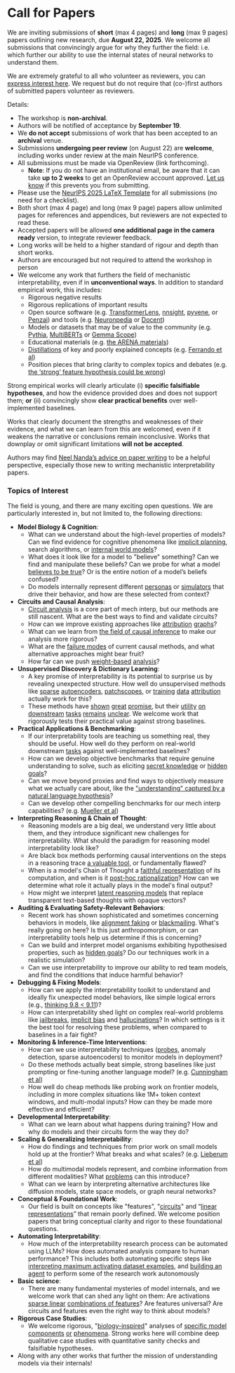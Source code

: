 # Call for Papers
We are inviting submissions of **short** (max 4 pages) and **long** (max 9 pages) papers outlining new research, due **August 22, 2025**. We welcome all submissions that convincingly argue for why they further the field: i.e. which further our ability to use the internal states of neural networks to understand them. 

We are extremely grateful to all who volunteer as reviewers, you can [express interest here](https://www.google.com/url?q=https://docs.google.com/forms/d/e/1FAIpQLSdiw1SJllzoTz_nqzDTzTOGb9DV3W_truQyh-WvYj_QGIi7Mg/viewform?usp%3Ddialog&sa=D&source=editors&ust=1752610042797559&usg=AOvVaw0LLlhZS6UPbBlTg2qhLS7z). We request but do not require that (co-)first authors of submitted papers volunteer as reviewers. 

Details: 
* The workshop is **non-archival**.
* Authors will be notified of acceptance by **September 19**.
* We **do not accept** submissions of work that has been accepted to an **archival** venue.
* Submissions **undergoing peer review** (on August 22) are **welcome**, including works under review at the main NeurIPS conference.
* All submissions must be made via OpenReview (link forthcoming).
  * **Note**: If you do not have an institutional email, be aware that it can take **up to 2 weeks** to get an OpenReview account approved. [Let us know](mailto:neurips2025@mechinterpworkshop.com) if this prevents you from submitting.
* Please use the [NeurIPS 2025 LaTeX Template](https://www.google.com/url?q=https://media.neurips.cc/Conferences/NeurIPS2025/Styles.zip&sa=D&source=editors&ust=1752610042800165&usg=AOvVaw2efV1SoDXSFfRUBRHsIEDb) for all submissions (no need for a checklist).
* Both short (max 4 page) and long (max 9 page) papers allow unlimited pages for references and appendices, but reviewers are not expected to read these.
* Accepted papers will be allowed **one additional page in the camera ready** version, to integrate reviewer feedback.
* Long works will be held to a higher standard of rigour and depth than short works.
* Authors are encouraged but not required to attend the workshop in person
* We welcome any work that furthers the field of mechanistic interpretability, even if in **unconventional ways**. In addition to standard empirical work, this includes:
  * Rigorous negative results
  * Rigorous replications of important results
  * Open source software (e.g. [TransformerLens](https://www.google.com/url?q=https://github.com/neelnanda-io/TransformerLens&sa=D&source=editors&ust=1752610042802399&usg=AOvVaw33pCtv5NgdHylmtozVMBfC), [nnsight](https://www.google.com/url?q=https://github.com/ndif-team/nnsight&sa=D&source=editors&ust=1752610042802552&usg=AOvVaw1m9jHgGjSyFTkgIoZko4Cf), [pyvene](https://www.google.com/url?q=https://github.com/stanfordnlp/pyvene/tree/main/pyvene/models/mlp&sa=D&source=editors&ust=1752610042802672&usg=AOvVaw2ef6jXHR4gLWHbtD4RmPHR), or [Penzai](https://www.google.com/url?q=https://github.com/google-deepmind/penzai&sa=D&source=editors&ust=1752610042802879&usg=AOvVaw1OLjLfiKQggW3GNpZbtPKl)) and tools (e.g. [Neuronpedia](https://www.google.com/url?q=http://neuronpedia.org&sa=D&source=editors&ust=1752610042803099&usg=AOvVaw2jM0fvqKMNccYGQ2caiKJ2) or [Docent](https://www.google.com/url?q=https://transluce.org/introducing-docent&sa=D&source=editors&ust=1752610042803300&usg=AOvVaw0SeOrWgyRwnMEK21F5UOsL))
  * Models or datasets that may be of value to the community (e.g. [Pythia](https://www.google.com/url?q=https://arxiv.org/abs/2304.01373&sa=D&source=editors&ust=1752610042803664&usg=AOvVaw37OGipX0XO9kPTxBb1Nppo), [MultiBERTs](https://www.google.com/url?q=https://arxiv.org/abs/2106.16163&sa=D&source=editors&ust=1752610042803796&usg=AOvVaw1uwnlWC58oNbRaaxTTnigX) or [Gemma Scope](https://www.google.com/url?q=https://arxiv.org/abs/2408.05147&sa=D&source=editors&ust=1752610042803930&usg=AOvVaw2HC_KMj04M4sI6EtDtVSxE))
  * Educational materials (e.g. [the ARENA materials](https://www.google.com/url?q=https://arena3-chapter1-transformer-interp.streamlit.app/&sa=D&source=editors&ust=1752610042804252&usg=AOvVaw2HirWVsYkxxWIjX7FlUMlu))
  * [Distillations](https://www.google.com/url?q=https://distill.pub/2017/research-debt/&sa=D&source=editors&ust=1752610042804429&usg=AOvVaw1Ol-RK3jUBDjKOyWIIoJXL) of key and poorly explained concepts (e.g. [Ferrando et al](https://www.google.com/url?q=https://arxiv.org/abs/2405.00208&sa=D&source=editors&ust=1752610042804691&usg=AOvVaw32SElxW3vA1SSPFI9WehqX))
  * Position pieces that bring clarity to complex topics and debates (e.g. [the ‘strong’ feature hypothesis could be wrong](https://www.google.com/url?q=https://www.alignmentforum.org/posts/tojtPCCRpKLSHBdpn/the-strong-feature-hypothesis-could-be-wrong&sa=D&source=editors&ust=1752610042805406&usg=AOvVaw2DDJSlaAabs_2P71YEUQbd))

Strong empirical works will clearly articulate (i) **specific falsifiable hypotheses**, and how the evidence provided does and does not support them; **or** (ii) convincingly show **clear practical benefits** over well-implemented baselines. 

Works that clearly document the strengths and weaknesses of their evidence, and what we can learn from this are welcomed, even if it weakens the narrative or conclusions remain inconclusive. Works that downplay or omit significant limitations **will not be accepted**. 

Authors may find [Neel Nanda’s advice on paper writing](https://www.google.com/url?q=https://www.alignmentforum.org/posts/eJGptPbbFPZGLpjsp/highly-opinionated-advice-on-how-to-write-ml-papers&sa=D&source=editors&ust=1752610042808098&usg=AOvVaw36gDe146mu4shMNoE3gvRY) to be a helpful perspective, especially those new to writing mechanistic interpretability papers. 
### Topics of Interest
The field is young, and there are many exciting open questions. We are particularly interested in, but not limited to, the following directions: 
* **Model Biology & Cognition**:
  * What can we understand about the high-level properties of models? Can we find evidence for cognitive phenomena like [implicit planning](https://www.google.com/url?q=https://transformer-circuits.pub/2025/attribution-graphs/biology.html%23dives-poems&sa=D&source=editors&ust=1752610042809348&usg=AOvVaw1NmwqGPkomkREZPatTlhc2), search algorithms, or [internal world models](https://www.google.com/url?q=https://arxiv.org/abs/2210.13382&sa=D&source=editors&ust=1752610042809624&usg=AOvVaw1IipWxkXr5uCFoLBgEUlH2)?
  * What does it look like for a model to "believe" something? Can we find and manipulate these beliefs? Can we probe for what a model [believes to be true](https://www.google.com/url?q=https://arxiv.org/abs/2310.06824&sa=D&source=editors&ust=1752610042810176&usg=AOvVaw1iDv69U_LHjlA3Q0vvoQH3)? Or is the entire notion of a model’s beliefs confused?
  * Do models internally represent different [personas](https://www.google.com/url?q=https://arxiv.org/abs/2406.12094&sa=D&source=editors&ust=1752610042810551&usg=AOvVaw1UNcraSNFYzwmZZTD60mOW) or [simulators](https://www.google.com/url?q=https://www.nature.com/articles/s41586-023-06647-8&sa=D&source=editors&ust=1752610042810697&usg=AOvVaw20BIo5-EdqRgMwBdJ1365R) that drive their behavior, and how are these selected from context?
* **Circuits and Causal Analysis**:
  * [Circuit analysis](https://www.google.com/url?q=https://distill.pub/2020/circuits/zoom-in/&sa=D&source=editors&ust=1752610042811326&usg=AOvVaw17rSwaAkBuTw4Sh183bqus) is a core part of mech interp, but our methods are still nascent. What are the best ways to find and validate circuits?
  * How can we improve existing approaches like [attribution](https://www.google.com/url?q=https://arxiv.org/abs/2406.11944&sa=D&source=editors&ust=1752610042811860&usg=AOvVaw0R576Jd8L1iffRDMQktB8h) [graphs](https://www.google.com/url?q=https://transformer-circuits.pub/2025/attribution-graphs/methods.html&sa=D&source=editors&ust=1752610042812017&usg=AOvVaw32WhU2yniMarSkmk0-iQ9a)?
  * What can we learn from [the field of causal inference](https://www.google.com/url?q=https://arxiv.org/abs/2407.04690&sa=D&source=editors&ust=1752610042812263&usg=AOvVaw0D4hQxnN3AZDKiAPei-RWk) to make our analysis more rigorous?
  * What are the [failure modes](https://www.google.com/url?q=https://arxiv.org/abs/2307.15771&sa=D&source=editors&ust=1752610042812524&usg=AOvVaw2FRIj0SDNbbM59tffYsX2A) of current causal methods, and what alternative approaches might bear fruit?
  * How far can we push [weight-based](https://www.google.com/url?q=https://arxiv.org/abs/2301.05217&sa=D&source=editors&ust=1752610042812925&usg=AOvVaw0mFJ5O_tCdYOUDrnDb1jHD) [analysis](https://www.google.com/url?q=https://arxiv.org/abs/2410.08417&sa=D&source=editors&ust=1752610042813024&usg=AOvVaw1G5KW8pz8-NtZT-kQ_XV1R)?
* **Unsupervised Discovery & Dictionary Learning**:
  * A key promise of interpretability is its potential to surprise us by revealing unexpected structure. How well do unsupervised methods like [sparse](https://www.google.com/url?q=https://arxiv.org/abs/2103.15949&sa=D&source=editors&ust=1752610042813574&usg=AOvVaw3IdetwbrNEHQ-bXaDb8VtZ) [autoencoders](https://www.google.com/url?q=https://transformer-circuits.pub/2023/monosemantic-features&sa=D&source=editors&ust=1752610042813791&usg=AOvVaw2PhrbXk9na3_-bCjVv_vCn), [patch](https://www.google.com/url?q=https://arxiv.org/abs/2401.06102&sa=D&source=editors&ust=1752610042813953&usg=AOvVaw061gWW5RIbHGBIOgC_rrUz)[scopes](https://www.google.com/url?q=https://arxiv.org/abs/2403.10949v2&sa=D&source=editors&ust=1752610042814037&usg=AOvVaw0iqAkgMg0bgnpQWUK-WXUn), or [training](https://www.google.com/url?q=https://proceedings.mlr.press/v70/koh17a?ref%3Dhttps://githubhelp.com&sa=D&source=editors&ust=1752610042814172&usg=AOvVaw3Kap432skIa-74u3rbIJf6) [data](https://www.google.com/url?q=https://arxiv.org/abs/2308.03296&sa=D&source=editors&ust=1752610042814265&usg=AOvVaw2BuanB9vBywpHIcX-uU8rN) [attribution](https://www.google.com/url?q=https://arxiv.org/abs/2205.11482&sa=D&source=editors&ust=1752610042814367&usg=AOvVaw2xQpphyrDAl-ccKr_HzEFm) actually work for this?
  * These methods have [shown](https://www.google.com/url?q=https://transformer-circuits.pub/2024/scaling-monosemanticity/index.html&sa=D&source=editors&ust=1752610042814648&usg=AOvVaw1UwRR208_78e1OKCVFykJH) [great](https://www.google.com/url?q=https://transformer-circuits.pub/2025/attribution-graphs/biology.html&sa=D&source=editors&ust=1752610042814830&usg=AOvVaw2dH9YzHaRY1VpTdl1Pj61a) [promise](https://www.google.com/url?q=https://arxiv.org/abs/2503.10965&sa=D&source=editors&ust=1752610042814974&usg=AOvVaw2dayy7O8Fr_sF7gEphTp9F), but their [utility](https://www.google.com/url?q=https://arxiv.org/abs/2502.16681&sa=D&source=editors&ust=1752610042815123&usg=AOvVaw1XlNPGdhqFZCq5e_vNA2U8) [on](https://www.google.com/url?q=https://www.tilderesearch.com/blog/sieve&sa=D&source=editors&ust=1752610042815223&usg=AOvVaw2eI1wbjjdZBa8gX2sAip1I) [downstream](https://www.google.com/url?q=https://arxiv.org/abs/2501.17148&sa=D&source=editors&ust=1752610042815321&usg=AOvVaw2qHJB0zfUnmzhpRyMggOcr) [tasks](https://www.google.com/url?q=https://transformer-circuits.pub/2024/features-as-classifiers/index.html&sa=D&source=editors&ust=1752610042815440&usg=AOvVaw2IRI5zCZoPT7btxRUt8Bcn) [remains](https://www.google.com/url?q=https://arxiv.org/abs/2502.04382&sa=D&source=editors&ust=1752610042815530&usg=AOvVaw0No5DVBV9mAV8wBI4cT9jy) [unclear](https://www.google.com/url?q=https://www.alignmentforum.org/posts/4uXCAJNuPKtKBsi28/negative-results-for-saes-on-downstream-tasks&sa=D&source=editors&ust=1752610042815687&usg=AOvVaw2jnjkYmzVBQhj8-Tzzb7G5). We welcome work that rigorously tests their practical value against strong baselines.
* **Practical Applications & Benchmarking**:
  * If our interpretability tools are teaching us something real, they should be useful. How well do they perform on real-world downstream [tasks](https://www.google.com/url?q=https://www.lesswrong.com/posts/wGRnzCFcowRCrpX4Y/downstream-applications-as-validation-of-interpretability&sa=D&source=editors&ust=1752610042816461&usg=AOvVaw1ioqhBEtmGq3jqeHOYn88K) against well-implemented baselines?
  * How can we develop objective benchmarks that require genuine understanding to solve, such as eliciting [secret knowledge](https://www.google.com/url?q=https://arxiv.org/abs/2505.14352&sa=D&source=editors&ust=1752610042817026&usg=AOvVaw0ixKFq8lV_xui_bwZWsUdM) or [hidden goals](https://www.google.com/url?q=https://arxiv.org/abs/2503.10965&sa=D&source=editors&ust=1752610042817164&usg=AOvVaw1F-HezMoBAUKy_KksjYAIr)?
  * Can we move beyond proxies and find ways to objectively measure what we actually care about, like the ["understanding" captured by a natural language hypothesis](https://www.google.com/url?q=https://arxiv.org/abs/2502.04382&sa=D&source=editors&ust=1752610042817577&usg=AOvVaw0fMHaocXTWTtCc80Ojd3cW)?
  * Can we develop other compelling benchmarks for our mech interp capabilities? (e.g. [Mueller et al](https://www.google.com/url?q=https://arxiv.org/abs/2504.13151&sa=D&source=editors&ust=1752610042817947&usg=AOvVaw2qRW-gy1JBEygfQ3po5d5I))
* **Interpreting Reasoning & Chain of Thought**:
  * Reasoning models are a big deal, we understand very little about them, and they introduce significant new challenges for interpretability. What should the paradigm for reasoning model interpretability look like?
  * Are black box methods performing causal interventions on the steps in a reasoning trace [a valuable tool](https://www.google.com/url?q=https://arxiv.org/abs/2506.19143&sa=D&source=editors&ust=1752610042819142&usg=AOvVaw2p4bCwzmpVlw4t1ds4B87p), or fundamentally flawed?
  * When is a model's Chain of Thought a [faithful representation](https://www.google.com/url?q=https://arxiv.org/abs/2305.04388&sa=D&source=editors&ust=1752610042819533&usg=AOvVaw1ytBRrqjXQmF0sCCFDOTC3) of its computation, and when is it [post-hoc rationalization](https://www.google.com/url?q=https://arxiv.org/abs/2503.08679&sa=D&source=editors&ust=1752610042819851&usg=AOvVaw3hUihHfyvOpguRQDdUc31Q)? How can we determine what role it actually plays in the model's final output?
  * How might we interpret [latent reasoning models](https://www.google.com/url?q=https://arxiv.org/abs/2412.06769&sa=D&source=editors&ust=1752610042820380&usg=AOvVaw19ewZ-wFh3DlKJDI7I-sHm) that replace transparent text-based thoughts with opaque vectors?
* **Auditing & Evaluating Safety-Relevant Behaviors**:
  * Recent work has shown sophisticated and sometimes concerning behaviors in models, like [alignment faking](https://www.google.com/url?q=https://arxiv.org/abs/2412.14093&sa=D&source=editors&ust=1752610042821253&usg=AOvVaw3fswtyKfcKzkIcns7PYynh) or [blackmailing](https://www.google.com/url?q=https://www.anthropic.com/research/agentic-misalignment&sa=D&source=editors&ust=1752610042821423&usg=AOvVaw3iqpas3jCOEkEit2GZ4FVM). What's really going on here? Is this just anthropomorphism, or can interpretability tools help us determine if this is concerning?
  * Can we build and interpret model organisms exhibiting hypothesised properties, such as [hidden goals](https://www.google.com/url?q=https://arxiv.org/abs/2503.10965&sa=D&source=editors&ust=1752610042822185&usg=AOvVaw3cpDFwYesEAGhocYl9kcLW)? Do our techniques work in a realistic simulation?
  * Can we use interpretability to improve our ability to red team models, and find the conditions that induce harmful behavior?
* **Debugging & Fixing Models**:
  * How can we apply the interpretability toolkit to understand and ideally fix unexpected model behaviors, like simple logical errors (e.g., [thinking 9.8 < 9.11](https://www.google.com/url?q=https://transluce.org/observability-interface&sa=D&source=editors&ust=1752610042823282&usg=AOvVaw3gZ1-EgKR1QkGxIZN65jCO))?
  * How can interpretability shed light on complex real-world problems like [jailbreaks](https://www.google.com/url?q=https://transformer-circuits.pub/2025/attribution-graphs/biology.html%23dives-jailbreak&sa=D&source=editors&ust=1752610042823771&usg=AOvVaw051lUiMa97xmElFzKUXgm4), [implicit bias](https://www.google.com/url?q=https://arxiv.org/abs/2506.10922&sa=D&source=editors&ust=1752610042823938&usg=AOvVaw2eI1bB59tKjSD7Q9m_UaPo) and [hallucinations](https://www.google.com/url?q=https://arxiv.org/abs/2411.14257&sa=D&source=editors&ust=1752610042824081&usg=AOvVaw1cR7fyBPbUbpGytjaxm_VS)? In which settings is it the best tool for resolving these problems, when compared to baselines in a fair fight?
* **Monitoring & Inference-Time Interventions**:
  * How can we use interpretability techniques ([probes](https://www.google.com/url?q=https://arxiv.org/abs/2102.12452&sa=D&source=editors&ust=1752610042824860&usg=AOvVaw2Y1xX6a8jZCZ7dfWJwhUj0), anomaly detection, sparse autoencoders) to monitor models in deployment?
  * Do these methods actually beat simple, strong baselines like just prompting or fine-tuning another language model? (e.g. [Cunningham et al](https://www.google.com/url?q=https://alignment.anthropic.com/2025/cheap-monitors/&sa=D&source=editors&ust=1752610042825649&usg=AOvVaw0A-n5Tg9LLDm5fK6qYuJxh))
  * How well do cheap methods like probing work on frontier models, including in more complex situations like 1M+ token context windows, and multi-modal inputs? How can they be made more effective and efficient?
* **Developmental Interpretability**:
  * What can we learn about what happens during training? How and why do models and their circuits form the way they do?
* **Scaling & Generalizing Interpretability**:
  * How do findings and techniques from prior work on small models hold up at the frontier? What breaks and what scales? (e.g. [Lieberum et al](https://www.google.com/url?q=https://arxiv.org/abs/2307.09458&sa=D&source=editors&ust=1752610042827253&usg=AOvVaw2qx5msMbGUkshz1My6_pXo))
  * How do multimodal models represent, and combine information from different modalities? What [problems](https://www.google.com/url?q=https://openreview.net/pdf?id%3DVUhRdZp8ke&sa=D&source=editors&ust=1752610042827654&usg=AOvVaw0xGVFqQPyx8GhQt4S6ZjSG) can this introduce?
  * What can we learn by interpreting alternative architectures like diffusion models, state space models, or graph neural networks?
* **Conceptual & Foundational Work**:
  * Our field is built on concepts like "features", "[circuits](https://www.google.com/url?q=https://distill.pub/2020/circuits/zoom-in/&sa=D&source=editors&ust=1752610042828681&usg=AOvVaw1GBWhZNPVG_dBZ68QVd8k_)" and “[linear representations](https://www.google.com/url?q=https://transformer-circuits.pub/2024/july-update/index.html%23linear-representations&sa=D&source=editors&ust=1752610042828999&usg=AOvVaw34gNumXWkvf9-5IrzGQd_S)” that remain poorly defined. We welcome position papers that bring conceptual clarity and rigor to these foundational questions.
* **Automating Interpretability**:
  * How much of the interpretability research process can be automated using LLMs? How does automated analysis compare to human performance? This includes both automating specific steps like [interpreting maximum activating dataset examples](https://www.google.com/url?q=https://openaipublic.blob.core.windows.net/neuron-explainer/paper/index.html&sa=D&source=editors&ust=1752610042830121&usg=AOvVaw0ewXWYZoqoVLbdPBb412Zs), and [building an agent](https://www.google.com/url?q=https://arxiv.org/abs/2404.14394&sa=D&source=editors&ust=1752610042830352&usg=AOvVaw32cZcFVjRRLzkm3n5DNcw1) to perform some of the research work autonomously
* **Basic science**:
  * There are many fundamental mysteries of model internals, and we welcome work that can shed any light on them: Are activations [sparse linear](https://www.google.com/url?q=https://arxiv.org/abs/1601.03764&sa=D&source=editors&ust=1752610042831031&usg=AOvVaw3dbtdVXqSs7rHbXbWXLyAI) [combinations of features](https://www.google.com/url?q=https://transformer-circuits.pub/2022/toy_model/index.html&sa=D&source=editors&ust=1752610042831205&usg=AOvVaw1VKcpydzSDNJ7WjllkBdmC)? Are features universal? Are circuits and features even the right way to think about models?
* **Rigorous Case Studies**:
  * We welcome rigorous, "[biology-inspired](https://www.google.com/url?q=https://distill.pub/2020/circuits/curve-circuits/&sa=D&source=editors&ust=1752610042831813&usg=AOvVaw2TxLMq__6OdJVWWNgWjl21)" analyses of [specific model](https://www.google.com/url?q=https://arxiv.org/abs/2310.04625&sa=D&source=editors&ust=1752610042831976&usg=AOvVaw1jFW8_tYJqHsQ1ZDcu859x) [components](https://www.google.com/url?q=https://transformer-circuits.pub/2024/scaling-monosemanticity/index.html&sa=D&source=editors&ust=1752610042832127&usg=AOvVaw1whNlU69dy04mFy98RJjkj) [or](https://www.google.com/url?q=https://arxiv.org/abs/2305.01610&sa=D&source=editors&ust=1752610042832216&usg=AOvVaw0rrubtjC9hdDLrJusQnwKa) [phenomena](https://www.google.com/url?q=https://arxiv.org/abs/2306.09346&sa=D&source=editors&ust=1752610042832308&usg=AOvVaw0g9WTIEPg3xtlExW5RB3Ec). Strong works here will combine deep qualitative case studies with quantitative sanity checks and falsifiable hypotheses.
* Along with any other works that further the mission of understanding models via their internals!